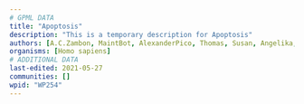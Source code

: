 ```yaml
---
# GPML DATA
title: "Apoptosis"
description: "This is a temporary description for Apoptosis"
authors: [A.C.Zambon, MaintBot, AlexanderPico, Thomas, Susan, Angelika, B.Lawlor, MartijnVanIersel, Gillespm, Khanspers, Jildau, Ariutta, Nuno, Egonw, Mkutmon, MirellaKalafati, JosipMadunic, Anam]
organisms: [Homo sapiens]
# ADDITIONAL DATA
last-edited: 2021-05-27
communities: []
wpid: "WP254"
---
```

